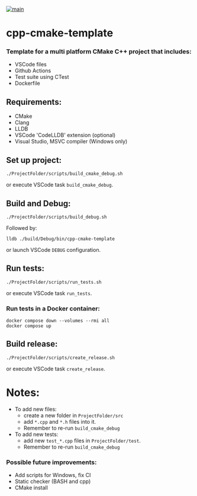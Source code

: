 [![main](https://github.com/mortinger91/cpp-cmake-template/actions/workflows/main.yml/badge.svg?branch=master)](https://github.com/mortinger91/cpp-cmake-template/actions/workflows/main.yml)

# cpp-cmake-template

### Template for a multi platform CMake C++ project that includes:

- VSCode files
- Github Actions
- Test suite using CTest
- Dockerfile

Requirements:
--------------
- CMake
- Clang
- LLDB
- VSCode 'CodeLLDB' extension (optional)
- Visual Studio, MSVC compiler (Windows only)

Set up project:
--------------
    ./ProjectFolder/scripts/build_cmake_debug.sh

or execute VSCode task `build_cmake_debug`.

Build and Debug:
----------------
    ./ProjectFolder/scripts/build_debug.sh

Followed by:

    lldb ./build/Debug/bin/cpp-cmake-template

or launch VSCode `DEBUG` configuration.

Run tests:
----------
    ./ProjectFolder/scripts/run_tests.sh

or execute VSCode task `run_tests`.

### Run tests in a Docker container:

    docker compose down --volumes --rmi all
    docker compose up

Build release:
--------------
    ./ProjectFolder/scripts/create_release.sh

or execute VSCode task ```create_release```.

Notes:
=======

- To add new files: 
    - create a new folder in ```ProjectFolder/src```  
    - add ```*.cpp``` and ```*.h``` files into it.
    - Remember to re-run ```build_cmake_debug```
- To add new tests: 
    - add new ```test_*.cpp``` files in ```ProjectFolder/test```.  
    - Remember to re-run ```build_cmake_debug```

### Possible future improvements:

- Add scripts for Windows, fix CI
- Static checker (BASH and cpp)
- CMake install
